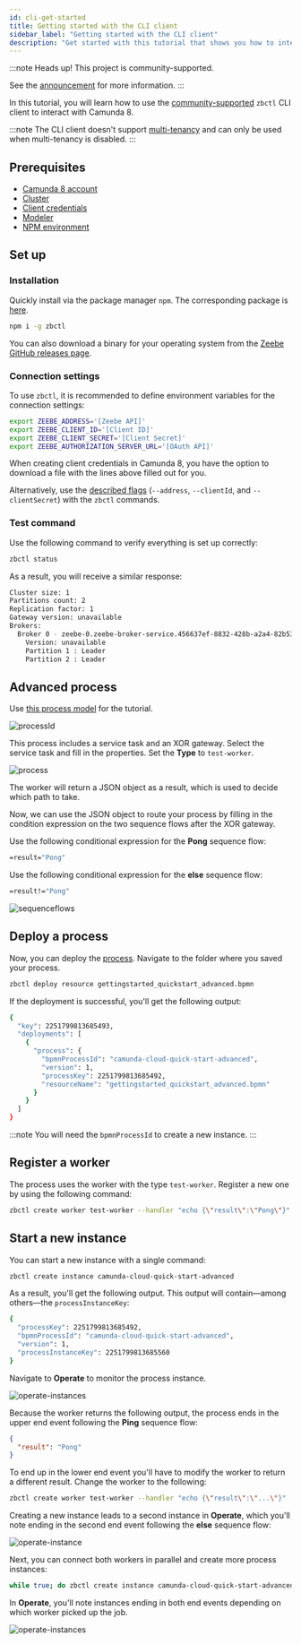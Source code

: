 ```yaml
---
id: cli-get-started
title: Getting started with the CLI client
sidebar_label: "Getting started with the CLI client"
description: "Get started with this tutorial that shows you how to interact with Camunda 8 using the community-supported CLI client and command line interface `zbctl`."
---
```


:::note Heads up!
This project is community-supported.

See the [announcement](reference/announcements.md#deprecation-zeebe-go-client--cli-client-zbctl) for more information.
:::

In this tutorial, you will learn how to use the [community-supported](https://github.com/camunda-community-hub) `zbctl` CLI client to interact with Camunda 8.

:::note
The CLI client doesn't support [multi-tenancy](/self-managed/concepts/multi-tenancy.md) and can only be used when multi-tenancy is disabled.
:::

## Prerequisites

- [Camunda 8 account](/guides/create-account.md)
- [Cluster](/guides/create-cluster.md)
- [Client credentials](/guides/setup-client-connection-credentials.md)
- [Modeler](/guides/model-your-first-process.md)
- [NPM environment](https://www.npmjs.com/)

## Set up

### Installation

Quickly install via the package manager `npm`. The corresponding package is [here](https://www.npmjs.com/package/zbctl).

```bash
npm i -g zbctl
```

You can also download a binary for your operating system from the [Zeebe GitHub releases page](https://github.com/camunda/camunda/releases).

### Connection settings

To use `zbctl`, it is recommended to define environment variables for the connection settings:

```bash
export ZEEBE_ADDRESS='[Zeebe API]'
export ZEEBE_CLIENT_ID='[Client ID]'
export ZEEBE_CLIENT_SECRET='[Client Secret]'
export ZEEBE_AUTHORIZATION_SERVER_URL='[OAuth API]'
```

When creating client credentials in Camunda 8, you have the option to download a file with the lines above filled out for you.

Alternatively, use the [described flags](https://www.npmjs.com/package/zbctl#usage) (`--address`, `--clientId`, and `--clientSecret`) with the `zbctl` commands.

### Test command

Use the following command to verify everything is set up correctly:

```bash
zbctl status
```

As a result, you will receive a similar response:

```bash
Cluster size: 1
Partitions count: 2
Replication factor: 1
Gateway version: unavailable
Brokers:
  Broker 0 - zeebe-0.zeebe-broker-service.456637ef-8832-428b-a2a4-82b531b25635-zeebe.svc.cluster.local:26501
    Version: unavailable
    Partition 1 : Leader
    Partition 2 : Leader
```

## Advanced process

Use [this process model](/bpmn/apis-tools/gettingstarted_quickstart_advanced.bpmn) for the tutorial.

![processId](./assets/zeebe-modeler-advanced-process-id.png)

This process includes a service task and an XOR gateway. Select the service task and fill in the properties. Set the **Type** to `test-worker`.

![process](./assets/zeebe-modeler-advanced.png)

The worker will return a JSON object as a result, which is used to decide which path to take.

Now, we can use the JSON object to route your process by filling in the condition expression on the two sequence flows after the XOR gateway.

Use the following conditional expression for the **Pong** sequence flow:

```bash
=result="Pong"
```

Use the following conditional expression for the **else** sequence flow:

```bash
=result!="Pong"
```

![sequenceflows](./assets/zeebe-modeler-advanced-sequence-flows.png)

## Deploy a process

Now, you can deploy the [process](/bpmn/apis-tools/gettingstarted_quickstart_advanced.bpmn). Navigate to the folder where you saved your process.

```bash
zbctl deploy resource gettingstarted_quickstart_advanced.bpmn
```

If the deployment is successful, you'll get the following output:

```bash
{
  "key": 2251799813685493,
  "deployments": [
    {
      "process": {
        "bpmnProcessId": "camunda-cloud-quick-start-advanced",
        "version": 1,
        "processKey": 2251799813685492,
        "resourceName": "gettingstarted_quickstart_advanced.bpmn"
      }
    }
  ]
}
```

:::note
You will need the `bpmnProcessId` to create a new instance.
:::

## Register a worker

The process uses the worker with the type `test-worker`. Register a new one by using the following command:

```bash
zbctl create worker test-worker --handler "echo {\"result\":\"Pong\"}"
```

## Start a new instance

You can start a new instance with a single command:

```bash
zbctl create instance camunda-cloud-quick-start-advanced
```

As a result, you'll get the following output. This output will contain—among others—the `processInstanceKey`:

```bash
{
  "processKey": 2251799813685492,
  "bpmnProcessId": "camunda-cloud-quick-start-advanced",
  "version": 1,
  "processInstanceKey": 2251799813685560
}
```

Navigate to **Operate** to monitor the process instance.

![operate-instances](assets/operate-advanced-instances-pong.png)

Because the worker returns the following output, the process ends in the upper end event following the **Ping** sequence flow:

```json
{
  "result": "Pong"
}
```

To end up in the lower end event you'll have to modify the worker to return a different result.
Change the worker to the following:

```bash
zbctl create worker test-worker --handler "echo {\"result\":\"...\"}"
```

Creating a new instance leads to a second instance in **Operate**, which you'll note ending in the second end event following the **else** sequence flow:

![operate-instance](assets/operate-advanced-instances-other.png)

Next, you can connect both workers in parallel and create more process instances:

```bash
while true; do zbctl create instance camunda-cloud-quick-start-advanced; sleep 1; done
```

In **Operate**, you'll note instances ending in both end events depending on which worker picked up the job.

![operate-instances](assets/operate-advanced-instances.png)
